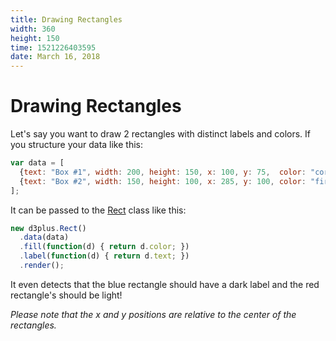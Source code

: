 ```yaml
---
title: Drawing Rectangles
width: 360
height: 150
time: 1521226403595
date: March 16, 2018
---
```


[width]: 360
[height]: 150

# Drawing Rectangles

Let's say you want to draw 2 rectangles with distinct labels and colors. If you structure your data like this:

```js
var data = [
  {text: "Box #1", width: 200, height: 150, x: 100, y: 75,  color: "cornflowerblue"},
  {text: "Box #2", width: 150, height: 100, x: 285, y: 100, color: "firebrick"}
];
```

It can be passed to the [Rect](http://d3plus.org/docs/#Rect) class like this:

```js
new d3plus.Rect()
  .data(data)
  .fill(function(d) { return d.color; })
  .label(function(d) { return d.text; })
  .render();
```


It even detects that the blue rectangle should have a dark label and the red rectangle's should be light!

*Please note that the x and y positions are relative to the center of the rectangles.*

